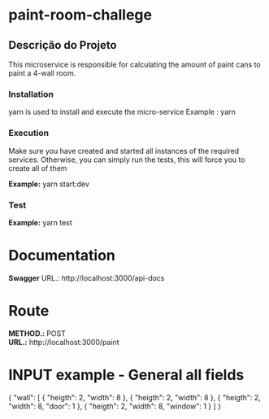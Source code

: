 # paint-room-challege
## Descrição do Projeto
<p align="left">This microservice is responsible for calculating the amount of paint cans to paint a 4-wall room.</p>
<h3> Installation</h3>
<p align="left">yarn is used to install and execute the micro-service Example : yarn</p>

<h3> Execution</h3>

<p align="left">Make sure you have created and started all instances of the required services. Otherwise, you can simply run the tests, this will force you to create all of them</p>

<b>Example:</b> yarn start:dev

<h3> Test</h3>

<b>Example:</b> yarn test

<h1> Documentation</h1> 

<b>Swagger</b> URL.: http://localhost:3000/api-docs

<h1> Route</h1>

<b>METHOD.:</b> POST <br/>
<b>URL.:</b> http://localhost:3000/paint

<h1> INPUT example - General all fields</h1>

{
  "wall": [
    {
      "heigth": 2,
      "width": 8
    },
    {
      "heigth": 2,
      "width": 8
    },
    {
      "heigth": 2,
      "width": 8,
      "door": 1
    },
    {
      "heigth": 2,
      "width": 8,
      "window": 1
    }
  ]
}
